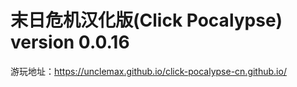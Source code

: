# 末日危机汉化版(Click Pocalypse) version 0.0.16
游玩地址：https://unclemax.github.io/click-pocalypse-cn.github.io/
